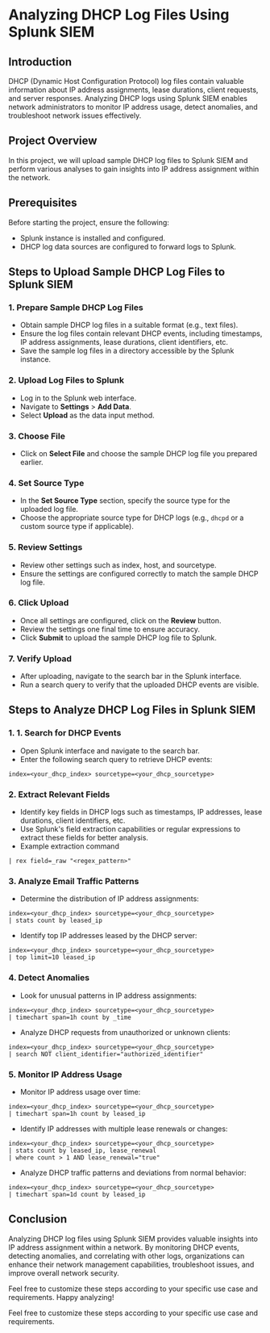 # Analyzing DHCP Log Files Using Splunk SIEM

## Introduction
DHCP (Dynamic Host Configuration Protocol) log files contain valuable information about IP address assignments, lease durations, client requests, and server responses. Analyzing DHCP logs using Splunk SIEM enables network administrators to monitor IP address usage, detect anomalies, and troubleshoot network issues effectively.

## Project Overview
In this project, we will upload sample DHCP log files to Splunk SIEM and perform various analyses to gain insights into IP address assignment within the network.

## Prerequisites
Before starting the project, ensure the following:
- Splunk instance is installed and configured.
- DHCP log data sources are configured to forward logs to Splunk.

## Steps to Upload Sample DHCP Log Files to Splunk SIEM

### 1. Prepare Sample DHCP Log Files
- Obtain sample DHCP log files in a suitable format (e.g., text files).
- Ensure the log files contain relevant DHCP events, including timestamps, IP address assignments, lease durations, client identifiers, etc.
- Save the sample log files in a directory accessible by the Splunk instance.

### 2. Upload Log Files to Splunk
- Log in to the Splunk web interface.
- Navigate to **Settings** > **Add Data**.
- Select **Upload** as the data input method.

### 3. Choose File
- Click on **Select File** and choose the sample DHCP log file you prepared earlier.

### 4. Set Source Type
- In the **Set Source Type** section, specify the source type for the uploaded log file.
- Choose the appropriate source type for DHCP logs (e.g., `dhcpd` or a custom source type if applicable).

### 5. Review Settings
- Review other settings such as index, host, and sourcetype.
- Ensure the settings are configured correctly to match the sample DHCP log file.

### 6. Click Upload
- Once all settings are configured, click on the **Review** button.
- Review the settings one final time to ensure accuracy.
- Click **Submit** to upload the sample DHCP log file to Splunk.

### 7. Verify Upload
- After uploading, navigate to the search bar in the Splunk interface.
- Run a search query to verify that the uploaded DHCP events are visible.

## Steps to Analyze DHCP Log Files in Splunk SIEM


### 1. 1. Search for DHCP Events
- Open Splunk interface and navigate to the search bar.
- Enter the following search query to retrieve DHCP events:
```
index=<your_dhcp_index> sourcetype=<your_dhcp_sourcetype>
```

### 2. Extract Relevant Fields
- Identify key fields in DHCP logs such as timestamps, IP addresses, lease durations, client identifiers, etc.
- Use Splunk's field extraction capabilities or regular expressions to extract these fields for better analysis.
- Example extraction command
```
| rex field=_raw "<regex_pattern>"

```

### 3. Analyze Email Traffic Patterns
- Determine the distribution of IP address assignments:
```
index=<your_dhcp_index> sourcetype=<your_dhcp_sourcetype>
| stats count by leased_ip
```
- Identify top IP addresses leased by the DHCP server:
```
index=<your_dhcp_index> sourcetype=<your_dhcp_sourcetype>
| top limit=10 leased_ip
```

### 4. Detect Anomalies
- Look for unusual patterns in IP address assignments:
```
index=<your_dhcp_index> sourcetype=<your_dhcp_sourcetype>
| timechart span=1h count by _time
```

- Analyze DHCP requests from unauthorized or unknown clients:
```
index=<your_dhcp_index> sourcetype=<your_dhcp_sourcetype>
| search NOT client_identifier="authorized_identifier"
```

### 5. Monitor IP Address Usage
- Monitor IP address usage over time:
```
index=<your_dhcp_index> sourcetype=<your_dhcp_sourcetype>
| timechart span=1h count by leased_ip
```
- Identify IP addresses with multiple lease renewals or changes:
```
index=<your_dhcp_index> sourcetype=<your_dhcp_sourcetype>
| stats count by leased_ip, lease_renewal
| where count > 1 AND lease_renewal="true"
```
- Analyze DHCP traffic patterns and deviations from normal behavior:
```
index=<your_dhcp_index> sourcetype=<your_dhcp_sourcetype>
| timechart span=1d count by leased_ip
```



## Conclusion
Analyzing DHCP log files using Splunk SIEM provides valuable insights into IP address assignment within a network. By monitoring DHCP events, detecting anomalies, and correlating with other logs, organizations can enhance their network management capabilities, troubleshoot issues, and improve overall network security.

Feel free to customize these steps according to your specific use case and requirements. Happy analyzing!

Feel free to customize these steps according to your specific use case and requirements. 

